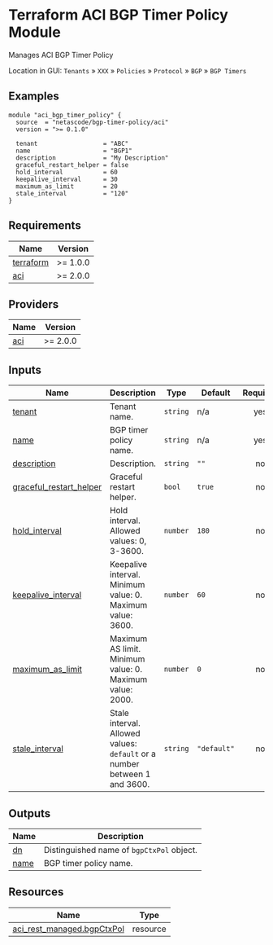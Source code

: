 <!-- BEGIN_TF_DOCS -->
# Terraform ACI BGP Timer Policy Module

Manages ACI BGP Timer Policy

Location in GUI:
`Tenants` » `XXX` » `Policies` » `Protocol` » `BGP` » `BGP Timers`

## Examples

```hcl
module "aci_bgp_timer_policy" {
  source  = "netascode/bgp-timer-policy/aci"
  version = ">= 0.1.0"

  tenant                  = "ABC"
  name                    = "BGP1"
  description             = "My Description"
  graceful_restart_helper = false
  hold_interval           = 60
  keepalive_interval      = 30
  maximum_as_limit        = 20
  stale_interval          = "120"
}
```

## Requirements

| Name | Version |
|------|---------|
| <a name="requirement_terraform"></a> [terraform](#requirement\_terraform) | >= 1.0.0 |
| <a name="requirement_aci"></a> [aci](#requirement\_aci) | >= 2.0.0 |

## Providers

| Name | Version |
|------|---------|
| <a name="provider_aci"></a> [aci](#provider\_aci) | >= 2.0.0 |

## Inputs

| Name | Description | Type | Default | Required |
|------|-------------|------|---------|:--------:|
| <a name="input_tenant"></a> [tenant](#input\_tenant) | Tenant name. | `string` | n/a | yes |
| <a name="input_name"></a> [name](#input\_name) | BGP timer policy name. | `string` | n/a | yes |
| <a name="input_description"></a> [description](#input\_description) | Description. | `string` | `""` | no |
| <a name="input_graceful_restart_helper"></a> [graceful\_restart\_helper](#input\_graceful\_restart\_helper) | Graceful restart helper. | `bool` | `true` | no |
| <a name="input_hold_interval"></a> [hold\_interval](#input\_hold\_interval) | Hold interval. Allowed values: 0, 3-3600. | `number` | `180` | no |
| <a name="input_keepalive_interval"></a> [keepalive\_interval](#input\_keepalive\_interval) | Keepalive interval. Minimum value: 0. Maximum value: 3600. | `number` | `60` | no |
| <a name="input_maximum_as_limit"></a> [maximum\_as\_limit](#input\_maximum\_as\_limit) | Maximum AS limit. Minimum value: 0. Maximum value: 2000. | `number` | `0` | no |
| <a name="input_stale_interval"></a> [stale\_interval](#input\_stale\_interval) | Stale interval. Allowed values: `default` or a number between 1 and 3600. | `string` | `"default"` | no |

## Outputs

| Name | Description |
|------|-------------|
| <a name="output_dn"></a> [dn](#output\_dn) | Distinguished name of `bgpCtxPol` object. |
| <a name="output_name"></a> [name](#output\_name) | BGP timer policy name. |

## Resources

| Name | Type |
|------|------|
| [aci_rest_managed.bgpCtxPol](https://registry.terraform.io/providers/CiscoDevNet/aci/latest/docs/resources/rest_managed) | resource |
<!-- END_TF_DOCS -->